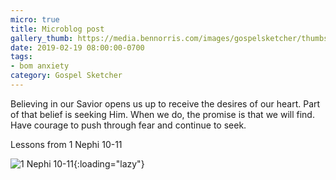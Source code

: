 ```yaml
---
micro: true
title: Microblog post
gallery_thumb: https://media.bennorris.com/images/gospelsketcher/thumbs/1-nephi-11-00.jpg
date: 2019-02-19 08:00:00-0700
tags:
- bom anxiety
category: Gospel Sketcher
---
```


Believing in our Savior opens us up to receive the desires of our heart. Part of that belief is seeking Him. When we do, the promise is that we will find. Have courage to push through fear and continue to seek.

Lessons from 1 Nephi 10-11

![1 Nephi 10-11](https://media.bennorris.com/images/gospelsketcher/bom-anxiety-study/1-nephi-11-00.jpg){:loading="lazy"}